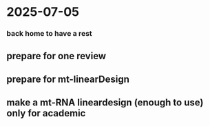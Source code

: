 # 2025-07-05
### back home to have a rest
## prepare for one review
## prepare for mt-linearDesign
## make a mt-RNA lineardesign (enough to use) only for academic
